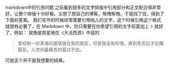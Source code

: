 markdown中的引用问题
之前看到很多的文字排版中引用部分和正文配合得非常好，让整个排版十分好看。又想了想自己的博客，惭愧惭愧。于是找了找，得到了下面的答案。
我们写作的时候经常需要引用他人的文字，这个时候引用这个格式就很有必要了，在 Markdown 中，你只需要在你希望引用的文字前面加上 > 就好了，例如：
就像是周星驰在《大话西游》中说的 
>曾经有一份真值的感情放在我的面前，可是我没有珍惜，直到失去后才后悔莫及，人世间最痛苦的莫过于此。





可是这个并不是我想要的结果。

